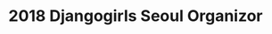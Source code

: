 ---
layout: default
title: 2018 Djangogirls Seoul Organizor
parent: Community
grand_parent: Blog
nav_order: 1
has_children: true
---
